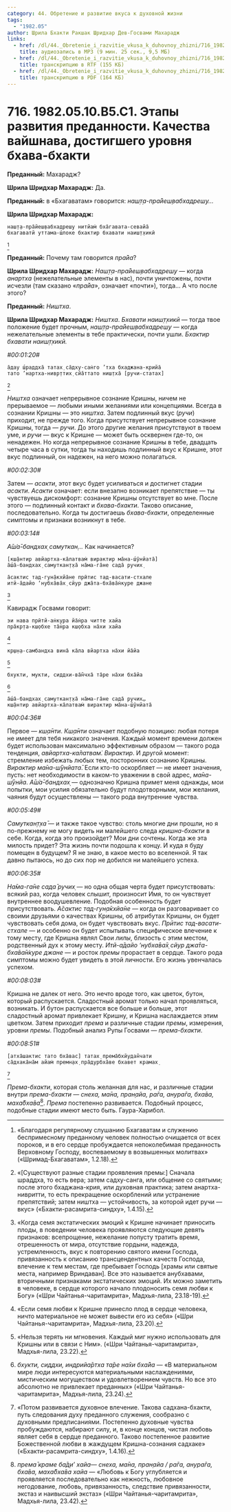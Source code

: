 ```yaml
---
category: 44. Обретение и развитие вкуса к духовной жизни
tags:
  - "1982.05"
author: Шрила Бхакти Ракшак Шридхар Дев-Госвами Махарадж
links:
  - href: /dl/44._Obretenie_i_razvitie_vkusa_k_duhovnoy_zhizni/716_1982.05.10.B5.C1_SridharMj_Jetapy_razvitija_predannosti_Kachestva_vajshnava_dostigshego_urovnja_bhava-bhakti.mp3
    title: аудиозапись в MP3 (9 мин. 25 сек., 9,5 МБ)
  - href: /dl/44._Obretenie_i_razvitie_vkusa_k_duhovnoy_zhizni/716_1982.05.10.B5.C1_SridharMj_Jetapy_razvitija_predannosti_Kachestva_vajshnava_dostigshego_urovnja_bhava-bhakti.rtf
    title: транскрипцию в RTF (155 КБ)
  - href: /dl/44._Obretenie_i_razvitie_vkusa_k_duhovnoy_zhizni/716_1982.05.10.B5.C1_SridharMj_Jetapy_razvitija_predannosti_Kachestva_vajshnava_dostigshego_urovnja_bhava-bhakti.pdf
    title: транскрипцию в PDF (164 КБ)
---
```


# 716. 1982.05.10.B5.C1. Этапы развития преданности. Качества вайшнава, достигшего уровня бхава-бхакти

**Преданный:** Махарадж?

**Шрила Шридхар Махарадж:** Да.

**Преданный:** в «Бхагаватам» говорится: *наш̣т̣а-пра̄йеш̣вабхадреш̣у…*

**Шрила Шридхар Махарадж:**

    наш̣т̣а-пра̄йеш̣вабхадреш̣у нитйам̇ бха̄гавата-севайа̄
    бхагаватй уттама-ш́локе бхактир бхавати наиш̣т̣хикӣ
[^_ftn1]

**Преданный:** Почему там говорится *пра̄йа*?

**Шрила Шридхар Махарадж:** *Наш̣т̣а-пра̄йеш̣вабхадреш̣у* — когда *анартха* (нежелательные элементы в нас), почти уничтожены, почти исчезли (там сказано «*пра̄йа*», означает «почти»), тогда… А что после этого?

**Преданный:** *Ништха*.

**Шрила Шридхар Махарадж:** *Ништха*. *Бхавати наиш̣т̣хикӣ* — тогда твое положение будет прочным, *наш̣т̣а-пра̄йеш̣вабхадреш̣у* — когда нежелательные элементы в тебе практически, почти ушли. *Бхактир бхавати наиш̣т̣хикӣ.*

*#00:01:20#*

    а̄дау ш́раддха̄ татах̣ са̄дху-сан̇го ’тха бхаджана-крийа̄
    тато ’нартха-нивр̣ттих̣ сйа̄ттато ниш̣тха̄ [ручи-статах]
[^_ftn2]

*Ништха* означает непрерывное сознание Кришны, ничем не прерываемое — любыми иными желаниями или концепциями. Всегда в сознании Кришны — это *ништха*. Затем подлинный вкус (*ручи*) приходит, не прежде того. Когда присутствует непрерывное сознание Кришны, тогда — *ручи*. До этого другие желания присутствуют в твоем уме, и *ручи* — вкус к Кришне — может быть осквернен где-то, он ненадежен. Но когда непрерывное сознание Кришны в тебе, двадцать четыре часа в сутки, тогда ты находишь подлинный вкус к Кришне, этот вкус подлинный, он надежен, на него можно полагаться.

*#00:02:30#*

Затем — *асакти*, этот вкус будет усиливаться и достигнет стадии *асакти*. *Асакти* означает: если внезапно возникает препятствие — ты чувствуешь дискомфорт: сознание Кришны отсутствует во мне. После этого — подлинный контакт и *бхава-бхакти*. Таково описание, последовательно. Когда ты достигаешь *бхава-бхакти*, определенные симптомы и признаки возникнут в тебе.

*#00:03:14#*

*А̄ш́а̄-бандхах̣ самуткан̣…* Как начинается?

    [кш̣а̄нтир авйартха-ка̄латвам̇ вирактир ма̄на-ш́ӯнйата̄]
    а̄ш́а̄-бандхах̣ самуткан̣т̣ха̄ на̄ма-га̄не сада̄ ручих̣

    а̄сактис тад-гун̣а̄кхйа̄не прӣтис тад-васати-стхале
    итй-а̄дайо ‘нубха̄ва̄х̣ сйур джа̄та-бха̄ва̄н̇куре джане
[^_ftn3]

Кавирадж Госвами говорит:

    эи нава прӣтй-ан̇кура йа̄н̇ра читте хайа
    пра̄кр̣та-кш̣обхе та̄н̇ра кш̣обха на̄хи хайа
[^_ftn4]

    кр̣ш̣н̣а-самбандха вина̄ ка̄ла вйартха на̄хи йа̄йа
[^_ftn5]

    бхукти, мукти, сиддхи-ва̄н̃чха̄ та̄ре на̄хи бха̄йа
[^_ftn6]

    а̄ш́а̄-бандхах̣ самуткан̣т̣ха̄ на̄ма-га̄не сада̄ ручих̣…
    кш̣а̄нтир авйартха-ка̄латвам̇ вирактир ма̄на-ш́ӯнйата̄

*#00:04:36#*

Первое — *кш̣а̄нти*. *Кш̣а̄нти* означает подобную позицию: любая потеря не имеет для тебя никакого значения. Каждый момент времени должен будет использован максимально эффективным образом — такого рода тенденция, *авйартха-ка̄латвам̇. Вирактир*. И другой момент: стремление избежать любых тем, посторонних сознанию Кришны. *Вирактир ма̄на-ш́ӯнйата̄*. Если кто-то оскорбляет — не имеет значения, пусть: нет необходимости в каком-то уважении в свой адрес, *ма̄на-ш́ӯнйа*. *А̄ш́а̄-бандхах̣* — однозначно Кришна примет меня однажды, мои попытки, мои усилия обязательно будут плодотворными, мои желания, чаяния будут осуществлены — такого рода внутренние чувства.

*#00:05:49#*

*Самуткан̣т̣ха̄* — и также такое чувство: столь многие дни прошли, но я по-прежнему не могу видеть ни малейшего следа *кришна-бхакти* в себе. Когда, когда это произойдет? Мои дни сочтены. Когда же эта милость придет? Эта жизнь почти подошла к концу. И куда я буду помещен в будущем? Я не знаю, в какое место во вселенной. Я так давно пытаюсь, но до сих пор не добился ни малейшего успеха.

*#00:06:35#*

*На̄ма-га̄не сада̄ ручих̣* — но одна общая черта будет присутствовать: всякий раз, когда человек слышит, произносит Имя, то он чувствует внутреннее воодушевление. Подобная особенность будет присутствовать. *А̄сактис тад-гун̣а̄кхйа̄не* — когда он разговаривает со своими друзьями о качествах Кришны, об атрибутах Кришны, он будет чувствовать себя дома, он будет чувствовать вкус. *Прӣтис тад-васати-стхале* — и особенно он будет испытывать специфическое влечение к тому месту, где Кришна являл Свои *лилы*, близость с этим местом, родственный дух к этому месту. *Итй-а̄дайо ‘нубха̄ва̄х̣ сйур джа̄та-бха̄ва̄н̇куре джане* — и росток *премы* прорастает в сердце. Такого рода симптомы можно будет увидеть в этой личности. Его жизнь увенчалась успехом.

*#00:08:03#*

Кришна не далек от него. Это нечто вроде того, как цветок, бутон, который распускается. Сладостный аромат только начал проявляться, возникать. И бутон распускается все больше и больше, этот сладостный аромат привлекает Кришну, и Кришна наслаждается этим цветком. Затем приходит *према* и различные стадии *премы*, измерения, уровни *премы*. Подобный анализ Рупы Госвами — *према-бхакти*.

*#00:08:51#*

    [атха̄шактис тато бха̄вас] татах̣ према̄бхйудан̃чати
    са̄дхака̄на̄м айам̇ премн̣ах̣ пра̄дурбха̄ве бхавет крамах̣
[^_ftn7]

*Према-бхакти*, которая столь желанная для нас, и различные стадии внутри *према-бхакти* — *снеха, ма̄на, пран̣айа, ра̄га, анура̄га, бха̄ва, маха̄бха̄ва*[^_ftn8]. *Према* постепенно развивается. Подобный процесс, подобные стадии имеют место быть. Гаура-Харибол.



[^_ftn1]: «Благодаря регулярному слушанию Бхагаватам и служению беспримесному преданному человек полностью очищается от всех пороков, и в его сердце пробуждается непоколебимая преданность Верховному Господу, воспеваемому в возвышенных молитвах» («Шримад-Бхагаватам», 1.2.18).

[^_ftn2]: «[Существуют разные стадии проявления премы:] Сначала шраддха, то есть вера; затем садху-санга, или общение со святыми; после этого бхаджана-крия, или духовная практика; затем анартха-нивритти, то есть прекращение оскорблений или устранение препятствий; затем ништха — устойчивость, за которой идет ручи — вкус» («Бхакти-расамрита-синдху», 1.4.15).

[^_ftn3]: «Когда семя экстатических эмоций к Кришне начинает приносить плоды, в поведении человека проявляются следующие девять признаков: всепрощение, нежелание попусту тратить время, отрешенность от мира, отсутствие гордыни, надежда, устремленность, вкус к повторению святого имени Господа, привязанность к описанию трансцендентных качеств Господа, влечение к тем местам, где пребывает Господь [храмы или святые места, например Вриндаван]. Все это называется анубхавами, вторичными признаками экстатических эмоций. Их можно заметить в человеке, в сердце которого начало плодоносить семя любви к Богу» («Шри Чайтанья-чаритамрита», Мадхья-лила, 23.18-19).

[^_ftn4]: «Если семя любви к Кришне принесло плод в сердце человека, ничто материальное не может вывести его из себя» («Шри Чайтанья-чаритамрита», Мадхья-лила, 23.20).

[^_ftn5]: «Нельзя терять ни мгновения. Каждый миг нужно использовать для Кришны или в связи с Ним». («Шри Чайтанья-чаритамрита», Мадхья-лила, 23.22).

[^_ftn6]: *бхукти, сиддхи, индрийа̄ртха та̄ре на̄хи бха̄йа* — «В материальном мире люди интересуются материальными наслаждениями, мистическим могуществом и удовлетворением чувств. Но все это абсолютно не привлекает преданных» («Шри Чайтанья-чаритамрита», Мадхья-лила, 23.24).

[^_ftn7]: «Потом развивается духовное влечение. Такова садхана-бхакти, путь следования духу преданного служения, сообразно с духовными предписаниями. Постепенно духовные чувства пробуждаются, набирают силу, и, в конце концов, чистая любовь являет себя в сердце преданного. Таково постепенное развитие Божественной любви в жаждущем Кришна-сознания садхаке» («Бхакти-расамрита-синдху», 1.4.16).

[^_ftn8]: *према̄ краме ба̄д̣и’ хайа— снеха, ма̄на, пран̣айа / ра̄га, анура̄га, бха̄ва, маха̄бха̄ва хайа* — «Любовь к Богу углубляется и проявляется последовательно как нежность, любовное негодование, любовь, привязанность, следствие привязанности, экстаз и наивысший экстаз» («Шри Чайтанья-чаритамрита», Мадхья-лила, 23.42).

